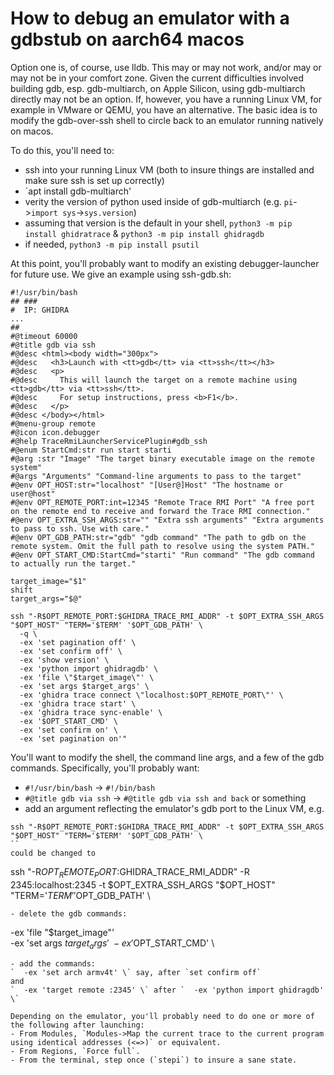 # How to debug an emulator with a gdbstub on aarch64 macos

Option one is, of course, use lldb.  This may or may not work, and/or may or may not be in your comfort zone.  Given the current difficulties involved building gdb, esp. gdb-multiarch, on Apple Silicon, using gdb-multiarch directly may not be an option.  If, however, you have a running Linux VM, for example in VMware or QEMU, you have an alternative.  The basic idea is to modify the gdb-over-ssh shell to circle back to an emulator running natively on macos.

To do this, you'll need to:
- ssh into your running Linux VM (both to insure things are installed and make sure ssh is set up correctly)
- `apt install gdb-multiarch'
- verity the version of python used inside of gdb-multiarch (e.g. `pi`->`import sys`->`sys.version`)
- assuming that version is the default in your shell, `python3 -m pip install ghidratrace` & `python3 -m pip install ghidragdb`
- if needed, `python3 -m pip install psutil`

At this point, you'll probably want to modify an existing debugger-launcher for future use.  We give an example using ssh-gdb.sh:

```
#!/usr/bin/bash
## ###
#  IP: GHIDRA
...
##
#@timeout 60000
#@title gdb via ssh
#@desc <html><body width="300px">
#@desc   <h3>Launch with <tt>gdb</tt> via <tt>ssh</tt></h3>
#@desc   <p>
#@desc     This will launch the target on a remote machine using <tt>gdb</tt> via <tt>ssh</tt>.
#@desc     For setup instructions, press <b>F1</b>.
#@desc   </p>
#@desc </body></html>
#@menu-group remote
#@icon icon.debugger
#@help TraceRmiLauncherServicePlugin#gdb_ssh
#@enum StartCmd:str run start starti
#@arg :str "Image" "The target binary executable image on the remote system"
#@args "Arguments" "Command-line arguments to pass to the target"
#@env OPT_HOST:str="localhost" "[User@]Host" "The hostname or user@host"
#@env OPT_REMOTE_PORT:int=12345 "Remote Trace RMI Port" "A free port on the remote end to receive and forward the Trace RMI connection."
#@env OPT_EXTRA_SSH_ARGS:str="" "Extra ssh arguments" "Extra arguments to pass to ssh. Use with care."
#@env OPT_GDB_PATH:str="gdb" "gdb command" "The path to gdb on the remote system. Omit the full path to resolve using the system PATH."
#@env OPT_START_CMD:StartCmd="starti" "Run command" "The gdb command to actually run the target."

target_image="$1"
shift
target_args="$@"

ssh "-R$OPT_REMOTE_PORT:$GHIDRA_TRACE_RMI_ADDR" -t $OPT_EXTRA_SSH_ARGS "$OPT_HOST" "TERM='$TERM' '$OPT_GDB_PATH' \
  -q \
  -ex 'set pagination off' \
  -ex 'set confirm off' \
  -ex 'show version' \
  -ex 'python import ghidragdb' \
  -ex 'file \"$target_image\"' \
  -ex 'set args $target_args' \
  -ex 'ghidra trace connect \"localhost:$OPT_REMOTE_PORT\"' \
  -ex 'ghidra trace start' \
  -ex 'ghidra trace sync-enable' \
  -ex '$OPT_START_CMD' \
  -ex 'set confirm on' \
  -ex 'set pagination on'"
```

You'll want to modify the shell, the command line args, and a few of the gdb commands.  Specifically, you'll probably want:
- `#!/usr/bin/bash` -> `#!/bin/bash`
- `#@title gdb via ssh` -> `#@title gdb via ssh and back` or something
- add an argument reflecting the emulator's gdb port to the Linux VM, e.g.
```
ssh "-R$OPT_REMOTE_PORT:$GHIDRA_TRACE_RMI_ADDR" -t $OPT_EXTRA_SSH_ARGS "$OPT_HOST" "TERM='$TERM' '$OPT_GDB_PATH' \
``
could be changed to 
```
ssh "-R$OPT_REMOTE_PORT:$GHIDRA_TRACE_RMI_ADDR" -R 2345:localhost:2345 -t $OPT_EXTRA_SSH_ARGS "$OPT_HOST" "TERM='$TERM' '$OPT_GDB_PATH' \
```
- delete the gdb commands:
```
  -ex 'file \"$target_image\"' \
  -ex 'set args $target_args' \
  -ex '$OPT_START_CMD' \
```
- add the commands:
`  -ex 'set arch armv4t' \` say, after `set confirm off`
and
`  -ex 'target remote :2345' \` after `  -ex 'python import ghidragdb' \`

Depending on the emulator, you'll probably need to do one or more of the following after launching:
- From Modules, `Modules->Map the current trace to the current program using identical addresses (<=>)` or equivalent.
- From Regions, `Force full`.
- From the terminal, step once (`stepi`) to insure a sane state.

